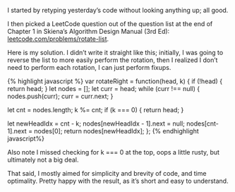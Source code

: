 I started by retyping yesterday’s code without looking anything up; all good.

I then picked a LeetCode question out of the question list at the end of Chapter 1 in Skiena’s
Algorithm Design Manual (3rd Ed): [leetcode.com/problems/rotate-list](https://leetcode.com/problems/rotate-list).

Here is my solution. I didn’t write it straight like this; initially, I was going to reverse the
list to more easily perform the rotation, then I realized I don’t need to perform each rotation,
I can just perform fixups.

{% highlight javascript %}
var rotateRight = function(head, k) {
   if (!head) { return head; }
   let nodes = [];
   let curr = head;
   while (curr !== null) {
       nodes.push(curr);
       curr = curr.next;
   }

   let cnt = nodes.length;
   k %= cnt;
   if (k === 0) {
       return head;
   }

   let newHeadIdx = cnt - k;
   nodes[newHeadIdx - 1].next = null;
   nodes[cnt-1].next = nodes[0];
   return nodes[newHeadIdx];
};
{% endhighlight javascript%}

Also note I missed checking for k === 0 at the top, oops a little rusty, but ultimately not a big
deal.

That said, I mostly aimed for simplicity and brevity of code, and time optimality. Pretty happy with
the result, as it’s short and easy to understand.
